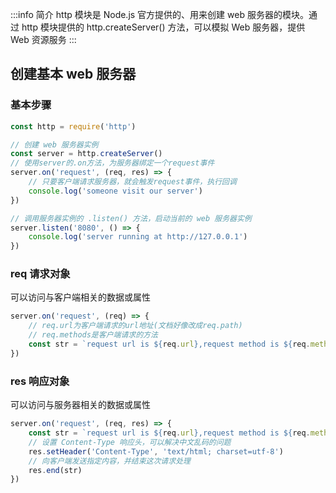 :::info 简介
http 模块是 Node.js 官方提供的、用来创建 web 服务器的模块。通过 http 模块提供的 http.createServer() 方法，可以模拟 Web 服务器，提供 Web 资源服务
:::

## 创建基本 web 服务器

### 基本步骤

```js
const http = require('http')

// 创建 web 服务器实例
const server = http.createServer()
// 使用server的.on方法，为服务器绑定一个request事件
server.on('request', (req, res) => {
	// 只要客户端请求服务器，就会触发request事件，执行回调
	console.log('someone visit our server')
})

// 调用服务器实例的 .listen() 方法，启动当前的 web 服务器实例
server.listen('8080', () => {
	console.log('server running at http://127.0.0.1')
})
```

### req 请求对象

可以访问与客户端相关的数据或属性

```js
server.on('request', (req) => {
	// req.url为客户端请求的url地址(文档好像改成req.path)
	// req.methods是客户端请求的方法
	const str = `request url is ${req.url},request method is ${req.method}`
})
```

### res 响应对象

可以访问与服务器相关的数据或属性

```js
server.on('request', (req, res) => {
	const str = `request url is ${req.url},request method is ${req.method}`
	// 设置 Content-Type 响应头，可以解决中文乱码的问题
	res.setHeader('Content-Type', 'text/html; charset=utf-8')
	// 向客户端发送指定内容，并结束这次请求处理
	res.end(str)
})
```
